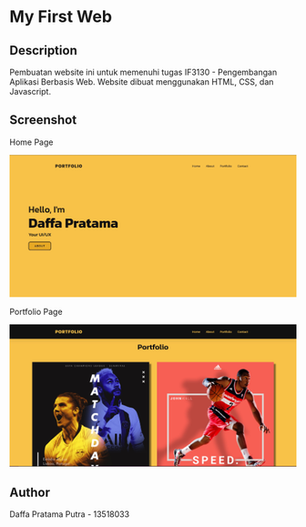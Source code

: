 # My First Web

## Description
Pembuatan website ini untuk memenuhi tugas IF3130 - Pengembangan Aplikasi Berbasis Web. Website dibuat menggunakan HTML, CSS, dan Javascript.

## Screenshot
Home Page

![Home Page](https://github.com/daffa1pratama/WBD1-My-First-Web/blob/master/screenshot/1598858197339.jpg)

Portfolio Page

![Portfolio Page](https://github.com/daffa1pratama/WBD1-My-First-Web/blob/master/screenshot/1598858259881.jpg)

## Author
Daffa Pratama Putra - 13518033
